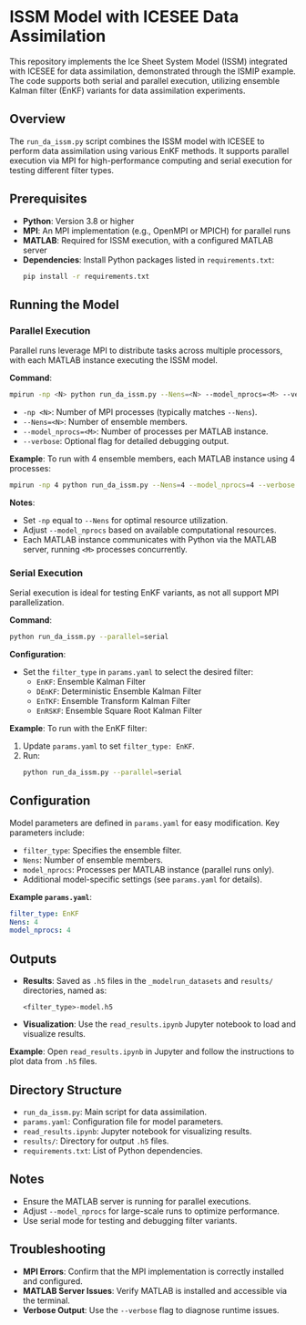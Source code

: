 # ISSM Model with ICESEE Data Assimilation

This repository implements the Ice Sheet System Model (ISSM) integrated with ICESEE for data assimilation, demonstrated through the ISMIP example. The code supports both serial and parallel execution, utilizing ensemble Kalman filter (EnKF) variants for data assimilation experiments.

## Overview

The `run_da_issm.py` script combines the ISSM model with ICESEE to perform data assimilation using various EnKF methods. It supports parallel execution via MPI for high-performance computing and serial execution for testing different filter types.

## Prerequisites

- **Python**: Version 3.8 or higher
- **MPI**: An MPI implementation (e.g., OpenMPI or MPICH) for parallel runs
- **MATLAB**: Required for ISSM execution, with a configured MATLAB server
- **Dependencies**: Install Python packages listed in `requirements.txt`:
  ```bash
  pip install -r requirements.txt
  ```

## Running the Model

### Parallel Execution

Parallel runs leverage MPI to distribute tasks across multiple processors, with each MATLAB instance executing the ISSM model.

**Command**:
```bash
mpirun -np <N> python run_da_issm.py --Nens=<N> --model_nprocs=<M> --verbose
```

- `-np <N>`: Number of MPI processes (typically matches `--Nens`).
- `--Nens=<N>`: Number of ensemble members.
- `--model_nprocs=<M>`: Number of processes per MATLAB instance.
- `--verbose`: Optional flag for detailed debugging output.

**Example**:
To run with 4 ensemble members, each MATLAB instance using 4 processes:
```bash
mpirun -np 4 python run_da_issm.py --Nens=4 --model_nprocs=4 --verbose
```

**Notes**:
- Set `-np` equal to `--Nens` for optimal resource utilization.
- Adjust `--model_nprocs` based on available computational resources.
- Each MATLAB instance communicates with Python via the MATLAB server, running `<M>` processes concurrently.

### Serial Execution

Serial execution is ideal for testing EnKF variants, as not all support MPI parallelization.

**Command**:
```bash
python run_da_issm.py --parallel=serial
```

**Configuration**:
- Set the `filter_type` in `params.yaml` to select the desired filter:
  - `EnKF`: Ensemble Kalman Filter
  - `DEnKF`: Deterministic Ensemble Kalman Filter
  - `EnTKF`: Ensemble Transform Kalman Filter
  - `EnRSKF`: Ensemble Square Root Kalman Filter

**Example**:
To run with the EnKF filter:
1. Update `params.yaml` to set `filter_type: EnKF`.
2. Run:
   ```bash
   python run_da_issm.py --parallel=serial
   ```

## Configuration

Model parameters are defined in `params.yaml` for easy modification. Key parameters include:
- `filter_type`: Specifies the ensemble filter.
- `Nens`: Number of ensemble members.
- `model_nprocs`: Processes per MATLAB instance (parallel runs only).
- Additional model-specific settings (see `params.yaml` for details).

**Example `params.yaml`**:
```yaml
filter_type: EnKF
Nens: 4
model_nprocs: 4
```

## Outputs

- **Results**: Saved as `.h5` files in the `_modelrun_datasets` and `results/` directories, named as:
  ```
  <filter_type>-model.h5
  ```
- **Visualization**: Use the `read_results.ipynb` Jupyter notebook to load and visualize results.

**Example**:
Open `read_results.ipynb` in Jupyter and follow the instructions to plot data from `.h5` files.

## Directory Structure

- `run_da_issm.py`: Main script for data assimilation.
- `params.yaml`: Configuration file for model parameters.
- `read_results.ipynb`: Jupyter notebook for visualizing results.
- `results/`: Directory for output `.h5` files.
- `requirements.txt`: List of Python dependencies.

## Notes

- Ensure the MATLAB server is running for parallel executions.
- Adjust `--model_nprocs` for large-scale runs to optimize performance.
- Use serial mode for testing and debugging filter variants.

## Troubleshooting

- **MPI Errors**: Confirm that the MPI implementation is correctly installed and configured.
- **MATLAB Server Issues**: Verify MATLAB is installed and accessible via the terminal.
- **Verbose Output**: Use the `--verbose` flag to diagnose runtime issues.


